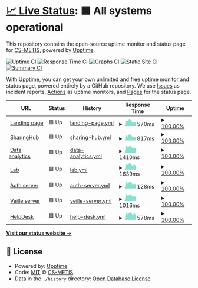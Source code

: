 # [📈 Live Status](https://status.p2.csgroup.space): <!--live status--> **🟩 All systems operational**

This repository contains the open-source uptime monitor and status page for [CS-METIS](https://status.p2.csgroup.space), powered by [Upptime](https://github.com/upptime/upptime).

[![Uptime CI](https://github.com/CS-METIS/p2-status-page/workflows/Uptime%20CI/badge.svg)](https://github.com/CS-METIS/p2-status-page/actions?query=workflow%3A%22Uptime+CI%22)
[![Response Time CI](https://github.com/CS-METIS/p2-status-page/workflows/Response%20Time%20CI/badge.svg)](https://github.com/CS-METIS/p2-status-page/actions?query=workflow%3A%22Response+Time+CI%22)
[![Graphs CI](https://github.com/CS-METIS/p2-status-page/workflows/Graphs%20CI/badge.svg)](https://github.com/CS-METIS/p2-status-page/actions?query=workflow%3A%22Graphs+CI%22)
[![Static Site CI](https://github.com/CS-METIS/p2-status-page/workflows/Static%20Site%20CI/badge.svg)](https://github.com/CS-METIS/p2-status-page/actions?query=workflow%3A%22Static+Site+CI%22)
[![Summary CI](https://github.com/CS-METIS/p2-status-page/workflows/Summary%20CI/badge.svg)](https://github.com/CS-METIS/p2-status-page/actions?query=workflow%3A%22Summary+CI%22)

With [Upptime](https://upptime.js.org), you can get your own unlimited and free uptime monitor and status page, powered entirely by a GitHub repository. We use [Issues](https://github.com/CS-METIS/p2-status-page/issues) as incident reports, [Actions](https://github.com/CS-METIS/p2-status-page/actions) as uptime monitors, and [Pages](https://status.p2.csgroup.space) for the status page.

<!--start: status pages-->
<!-- This summary is generated by Upptime (https://github.com/upptime/upptime) -->
<!-- Do not edit this manually, your changes will be overwritten -->
<!-- prettier-ignore -->
| URL | Status | History | Response Time | Uptime |
| --- | ------ | ------- | ------------- | ------ |
| <img alt="" src="https://icons.duckduckgo.com/ip3/p2.csgroup.space.ico" height="13"> [Landing page](https://p2.csgroup.space) | 🟩 Up | [landing-page.yml](https://github.com/CS-METIS/p2-status-page/commits/HEAD/history/landing-page.yml) | <details><summary><img alt="Response time graph" src="./graphs/landing-page/response-time-week.png" height="20"> 570ms</summary><br><a href="https://status.p2.csgroup.space/history/landing-page"><img alt="Response time 572" src="https://img.shields.io/endpoint?url=https%3A%2F%2Fraw.githubusercontent.com%2FCS-METIS%2Fp2-status-page%2FHEAD%2Fapi%2Flanding-page%2Fresponse-time.json"></a><br><a href="https://status.p2.csgroup.space/history/landing-page"><img alt="24-hour response time 391" src="https://img.shields.io/endpoint?url=https%3A%2F%2Fraw.githubusercontent.com%2FCS-METIS%2Fp2-status-page%2FHEAD%2Fapi%2Flanding-page%2Fresponse-time-day.json"></a><br><a href="https://status.p2.csgroup.space/history/landing-page"><img alt="7-day response time 570" src="https://img.shields.io/endpoint?url=https%3A%2F%2Fraw.githubusercontent.com%2FCS-METIS%2Fp2-status-page%2FHEAD%2Fapi%2Flanding-page%2Fresponse-time-week.json"></a><br><a href="https://status.p2.csgroup.space/history/landing-page"><img alt="30-day response time 575" src="https://img.shields.io/endpoint?url=https%3A%2F%2Fraw.githubusercontent.com%2FCS-METIS%2Fp2-status-page%2FHEAD%2Fapi%2Flanding-page%2Fresponse-time-month.json"></a><br><a href="https://status.p2.csgroup.space/history/landing-page"><img alt="1-year response time 572" src="https://img.shields.io/endpoint?url=https%3A%2F%2Fraw.githubusercontent.com%2FCS-METIS%2Fp2-status-page%2FHEAD%2Fapi%2Flanding-page%2Fresponse-time-year.json"></a></details> | <details><summary><a href="https://status.p2.csgroup.space/history/landing-page">100.00%</a></summary><a href="https://status.p2.csgroup.space/history/landing-page"><img alt="All-time uptime 99.98%" src="https://img.shields.io/endpoint?url=https%3A%2F%2Fraw.githubusercontent.com%2FCS-METIS%2Fp2-status-page%2FHEAD%2Fapi%2Flanding-page%2Fuptime.json"></a><br><a href="https://status.p2.csgroup.space/history/landing-page"><img alt="24-hour uptime 100.00%" src="https://img.shields.io/endpoint?url=https%3A%2F%2Fraw.githubusercontent.com%2FCS-METIS%2Fp2-status-page%2FHEAD%2Fapi%2Flanding-page%2Fuptime-day.json"></a><br><a href="https://status.p2.csgroup.space/history/landing-page"><img alt="7-day uptime 100.00%" src="https://img.shields.io/endpoint?url=https%3A%2F%2Fraw.githubusercontent.com%2FCS-METIS%2Fp2-status-page%2FHEAD%2Fapi%2Flanding-page%2Fuptime-week.json"></a><br><a href="https://status.p2.csgroup.space/history/landing-page"><img alt="30-day uptime 100.00%" src="https://img.shields.io/endpoint?url=https%3A%2F%2Fraw.githubusercontent.com%2FCS-METIS%2Fp2-status-page%2FHEAD%2Fapi%2Flanding-page%2Fuptime-month.json"></a><br><a href="https://status.p2.csgroup.space/history/landing-page"><img alt="1-year uptime 99.99%" src="https://img.shields.io/endpoint?url=https%3A%2F%2Fraw.githubusercontent.com%2FCS-METIS%2Fp2-status-page%2FHEAD%2Fapi%2Flanding-page%2Fuptime-year.json"></a></details>
| <img alt="" src="https://icons.duckduckgo.com/ip3/sharinghub.p2.csgroup.space.ico" height="13"> [SharingHub](https://sharinghub.p2.csgroup.space/openapi.json) | 🟩 Up | [sharing-hub.yml](https://github.com/CS-METIS/p2-status-page/commits/HEAD/history/sharing-hub.yml) | <details><summary><img alt="Response time graph" src="./graphs/sharing-hub/response-time-week.png" height="20"> 817ms</summary><br><a href="https://status.p2.csgroup.space/history/sharing-hub"><img alt="Response time 707" src="https://img.shields.io/endpoint?url=https%3A%2F%2Fraw.githubusercontent.com%2FCS-METIS%2Fp2-status-page%2FHEAD%2Fapi%2Fsharing-hub%2Fresponse-time.json"></a><br><a href="https://status.p2.csgroup.space/history/sharing-hub"><img alt="24-hour response time 562" src="https://img.shields.io/endpoint?url=https%3A%2F%2Fraw.githubusercontent.com%2FCS-METIS%2Fp2-status-page%2FHEAD%2Fapi%2Fsharing-hub%2Fresponse-time-day.json"></a><br><a href="https://status.p2.csgroup.space/history/sharing-hub"><img alt="7-day response time 817" src="https://img.shields.io/endpoint?url=https%3A%2F%2Fraw.githubusercontent.com%2FCS-METIS%2Fp2-status-page%2FHEAD%2Fapi%2Fsharing-hub%2Fresponse-time-week.json"></a><br><a href="https://status.p2.csgroup.space/history/sharing-hub"><img alt="30-day response time 758" src="https://img.shields.io/endpoint?url=https%3A%2F%2Fraw.githubusercontent.com%2FCS-METIS%2Fp2-status-page%2FHEAD%2Fapi%2Fsharing-hub%2Fresponse-time-month.json"></a><br><a href="https://status.p2.csgroup.space/history/sharing-hub"><img alt="1-year response time 707" src="https://img.shields.io/endpoint?url=https%3A%2F%2Fraw.githubusercontent.com%2FCS-METIS%2Fp2-status-page%2FHEAD%2Fapi%2Fsharing-hub%2Fresponse-time-year.json"></a></details> | <details><summary><a href="https://status.p2.csgroup.space/history/sharing-hub">100.00%</a></summary><a href="https://status.p2.csgroup.space/history/sharing-hub"><img alt="All-time uptime 99.97%" src="https://img.shields.io/endpoint?url=https%3A%2F%2Fraw.githubusercontent.com%2FCS-METIS%2Fp2-status-page%2FHEAD%2Fapi%2Fsharing-hub%2Fuptime.json"></a><br><a href="https://status.p2.csgroup.space/history/sharing-hub"><img alt="24-hour uptime 100.00%" src="https://img.shields.io/endpoint?url=https%3A%2F%2Fraw.githubusercontent.com%2FCS-METIS%2Fp2-status-page%2FHEAD%2Fapi%2Fsharing-hub%2Fuptime-day.json"></a><br><a href="https://status.p2.csgroup.space/history/sharing-hub"><img alt="7-day uptime 100.00%" src="https://img.shields.io/endpoint?url=https%3A%2F%2Fraw.githubusercontent.com%2FCS-METIS%2Fp2-status-page%2FHEAD%2Fapi%2Fsharing-hub%2Fuptime-week.json"></a><br><a href="https://status.p2.csgroup.space/history/sharing-hub"><img alt="30-day uptime 100.00%" src="https://img.shields.io/endpoint?url=https%3A%2F%2Fraw.githubusercontent.com%2FCS-METIS%2Fp2-status-page%2FHEAD%2Fapi%2Fsharing-hub%2Fuptime-month.json"></a><br><a href="https://status.p2.csgroup.space/history/sharing-hub"><img alt="1-year uptime 99.97%" src="https://img.shields.io/endpoint?url=https%3A%2F%2Fraw.githubusercontent.com%2FCS-METIS%2Fp2-status-page%2FHEAD%2Fapi%2Fsharing-hub%2Fuptime-year.json"></a></details>
| <img alt="" src="https://icons.duckduckgo.com/ip3/superset.p2.csgroup.space.ico" height="13"> [Data analytics](https://superset.p2.csgroup.space) | 🟩 Up | [data-analytics.yml](https://github.com/CS-METIS/p2-status-page/commits/HEAD/history/data-analytics.yml) | <details><summary><img alt="Response time graph" src="./graphs/data-analytics/response-time-week.png" height="20"> 1410ms</summary><br><a href="https://status.p2.csgroup.space/history/data-analytics"><img alt="Response time 1499" src="https://img.shields.io/endpoint?url=https%3A%2F%2Fraw.githubusercontent.com%2FCS-METIS%2Fp2-status-page%2FHEAD%2Fapi%2Fdata-analytics%2Fresponse-time.json"></a><br><a href="https://status.p2.csgroup.space/history/data-analytics"><img alt="24-hour response time 1135" src="https://img.shields.io/endpoint?url=https%3A%2F%2Fraw.githubusercontent.com%2FCS-METIS%2Fp2-status-page%2FHEAD%2Fapi%2Fdata-analytics%2Fresponse-time-day.json"></a><br><a href="https://status.p2.csgroup.space/history/data-analytics"><img alt="7-day response time 1410" src="https://img.shields.io/endpoint?url=https%3A%2F%2Fraw.githubusercontent.com%2FCS-METIS%2Fp2-status-page%2FHEAD%2Fapi%2Fdata-analytics%2Fresponse-time-week.json"></a><br><a href="https://status.p2.csgroup.space/history/data-analytics"><img alt="30-day response time 1417" src="https://img.shields.io/endpoint?url=https%3A%2F%2Fraw.githubusercontent.com%2FCS-METIS%2Fp2-status-page%2FHEAD%2Fapi%2Fdata-analytics%2Fresponse-time-month.json"></a><br><a href="https://status.p2.csgroup.space/history/data-analytics"><img alt="1-year response time 1455" src="https://img.shields.io/endpoint?url=https%3A%2F%2Fraw.githubusercontent.com%2FCS-METIS%2Fp2-status-page%2FHEAD%2Fapi%2Fdata-analytics%2Fresponse-time-year.json"></a></details> | <details><summary><a href="https://status.p2.csgroup.space/history/data-analytics">100.00%</a></summary><a href="https://status.p2.csgroup.space/history/data-analytics"><img alt="All-time uptime 99.98%" src="https://img.shields.io/endpoint?url=https%3A%2F%2Fraw.githubusercontent.com%2FCS-METIS%2Fp2-status-page%2FHEAD%2Fapi%2Fdata-analytics%2Fuptime.json"></a><br><a href="https://status.p2.csgroup.space/history/data-analytics"><img alt="24-hour uptime 100.00%" src="https://img.shields.io/endpoint?url=https%3A%2F%2Fraw.githubusercontent.com%2FCS-METIS%2Fp2-status-page%2FHEAD%2Fapi%2Fdata-analytics%2Fuptime-day.json"></a><br><a href="https://status.p2.csgroup.space/history/data-analytics"><img alt="7-day uptime 100.00%" src="https://img.shields.io/endpoint?url=https%3A%2F%2Fraw.githubusercontent.com%2FCS-METIS%2Fp2-status-page%2FHEAD%2Fapi%2Fdata-analytics%2Fuptime-week.json"></a><br><a href="https://status.p2.csgroup.space/history/data-analytics"><img alt="30-day uptime 100.00%" src="https://img.shields.io/endpoint?url=https%3A%2F%2Fraw.githubusercontent.com%2FCS-METIS%2Fp2-status-page%2FHEAD%2Fapi%2Fdata-analytics%2Fuptime-month.json"></a><br><a href="https://status.p2.csgroup.space/history/data-analytics"><img alt="1-year uptime 99.97%" src="https://img.shields.io/endpoint?url=https%3A%2F%2Fraw.githubusercontent.com%2FCS-METIS%2Fp2-status-page%2FHEAD%2Fapi%2Fdata-analytics%2Fuptime-year.json"></a></details>
| <img alt="" src="https://icons.duckduckgo.com/ip3/nb.p2.csgroup.space.ico" height="13"> [Lab](https://nb.p2.csgroup.space/hub/) | 🟩 Up | [lab.yml](https://github.com/CS-METIS/p2-status-page/commits/HEAD/history/lab.yml) | <details><summary><img alt="Response time graph" src="./graphs/lab/response-time-week.png" height="20"> 1639ms</summary><br><a href="https://status.p2.csgroup.space/history/lab"><img alt="Response time 1522" src="https://img.shields.io/endpoint?url=https%3A%2F%2Fraw.githubusercontent.com%2FCS-METIS%2Fp2-status-page%2FHEAD%2Fapi%2Flab%2Fresponse-time.json"></a><br><a href="https://status.p2.csgroup.space/history/lab"><img alt="24-hour response time 1129" src="https://img.shields.io/endpoint?url=https%3A%2F%2Fraw.githubusercontent.com%2FCS-METIS%2Fp2-status-page%2FHEAD%2Fapi%2Flab%2Fresponse-time-day.json"></a><br><a href="https://status.p2.csgroup.space/history/lab"><img alt="7-day response time 1639" src="https://img.shields.io/endpoint?url=https%3A%2F%2Fraw.githubusercontent.com%2FCS-METIS%2Fp2-status-page%2FHEAD%2Fapi%2Flab%2Fresponse-time-week.json"></a><br><a href="https://status.p2.csgroup.space/history/lab"><img alt="30-day response time 1541" src="https://img.shields.io/endpoint?url=https%3A%2F%2Fraw.githubusercontent.com%2FCS-METIS%2Fp2-status-page%2FHEAD%2Fapi%2Flab%2Fresponse-time-month.json"></a><br><a href="https://status.p2.csgroup.space/history/lab"><img alt="1-year response time 1482" src="https://img.shields.io/endpoint?url=https%3A%2F%2Fraw.githubusercontent.com%2FCS-METIS%2Fp2-status-page%2FHEAD%2Fapi%2Flab%2Fresponse-time-year.json"></a></details> | <details><summary><a href="https://status.p2.csgroup.space/history/lab">100.00%</a></summary><a href="https://status.p2.csgroup.space/history/lab"><img alt="All-time uptime 99.93%" src="https://img.shields.io/endpoint?url=https%3A%2F%2Fraw.githubusercontent.com%2FCS-METIS%2Fp2-status-page%2FHEAD%2Fapi%2Flab%2Fuptime.json"></a><br><a href="https://status.p2.csgroup.space/history/lab"><img alt="24-hour uptime 100.00%" src="https://img.shields.io/endpoint?url=https%3A%2F%2Fraw.githubusercontent.com%2FCS-METIS%2Fp2-status-page%2FHEAD%2Fapi%2Flab%2Fuptime-day.json"></a><br><a href="https://status.p2.csgroup.space/history/lab"><img alt="7-day uptime 100.00%" src="https://img.shields.io/endpoint?url=https%3A%2F%2Fraw.githubusercontent.com%2FCS-METIS%2Fp2-status-page%2FHEAD%2Fapi%2Flab%2Fuptime-week.json"></a><br><a href="https://status.p2.csgroup.space/history/lab"><img alt="30-day uptime 100.00%" src="https://img.shields.io/endpoint?url=https%3A%2F%2Fraw.githubusercontent.com%2FCS-METIS%2Fp2-status-page%2FHEAD%2Fapi%2Flab%2Fuptime-month.json"></a><br><a href="https://status.p2.csgroup.space/history/lab"><img alt="1-year uptime 99.92%" src="https://img.shields.io/endpoint?url=https%3A%2F%2Fraw.githubusercontent.com%2FCS-METIS%2Fp2-status-page%2FHEAD%2Fapi%2Flab%2Fuptime-year.json"></a></details>
| <img alt="" src="https://icons.duckduckgo.com/ip3/auth.p2.csgroup.space.ico" height="13"> [Auth server](https://auth.p2.csgroup.space/) | 🟩 Up | [auth-server.yml](https://github.com/CS-METIS/p2-status-page/commits/HEAD/history/auth-server.yml) | <details><summary><img alt="Response time graph" src="./graphs/auth-server/response-time-week.png" height="20"> 128ms</summary><br><a href="https://status.p2.csgroup.space/history/auth-server"><img alt="Response time 125" src="https://img.shields.io/endpoint?url=https%3A%2F%2Fraw.githubusercontent.com%2FCS-METIS%2Fp2-status-page%2FHEAD%2Fapi%2Fauth-server%2Fresponse-time.json"></a><br><a href="https://status.p2.csgroup.space/history/auth-server"><img alt="24-hour response time 93" src="https://img.shields.io/endpoint?url=https%3A%2F%2Fraw.githubusercontent.com%2FCS-METIS%2Fp2-status-page%2FHEAD%2Fapi%2Fauth-server%2Fresponse-time-day.json"></a><br><a href="https://status.p2.csgroup.space/history/auth-server"><img alt="7-day response time 128" src="https://img.shields.io/endpoint?url=https%3A%2F%2Fraw.githubusercontent.com%2FCS-METIS%2Fp2-status-page%2FHEAD%2Fapi%2Fauth-server%2Fresponse-time-week.json"></a><br><a href="https://status.p2.csgroup.space/history/auth-server"><img alt="30-day response time 124" src="https://img.shields.io/endpoint?url=https%3A%2F%2Fraw.githubusercontent.com%2FCS-METIS%2Fp2-status-page%2FHEAD%2Fapi%2Fauth-server%2Fresponse-time-month.json"></a><br><a href="https://status.p2.csgroup.space/history/auth-server"><img alt="1-year response time 122" src="https://img.shields.io/endpoint?url=https%3A%2F%2Fraw.githubusercontent.com%2FCS-METIS%2Fp2-status-page%2FHEAD%2Fapi%2Fauth-server%2Fresponse-time-year.json"></a></details> | <details><summary><a href="https://status.p2.csgroup.space/history/auth-server">100.00%</a></summary><a href="https://status.p2.csgroup.space/history/auth-server"><img alt="All-time uptime 99.94%" src="https://img.shields.io/endpoint?url=https%3A%2F%2Fraw.githubusercontent.com%2FCS-METIS%2Fp2-status-page%2FHEAD%2Fapi%2Fauth-server%2Fuptime.json"></a><br><a href="https://status.p2.csgroup.space/history/auth-server"><img alt="24-hour uptime 100.00%" src="https://img.shields.io/endpoint?url=https%3A%2F%2Fraw.githubusercontent.com%2FCS-METIS%2Fp2-status-page%2FHEAD%2Fapi%2Fauth-server%2Fuptime-day.json"></a><br><a href="https://status.p2.csgroup.space/history/auth-server"><img alt="7-day uptime 100.00%" src="https://img.shields.io/endpoint?url=https%3A%2F%2Fraw.githubusercontent.com%2FCS-METIS%2Fp2-status-page%2FHEAD%2Fapi%2Fauth-server%2Fuptime-week.json"></a><br><a href="https://status.p2.csgroup.space/history/auth-server"><img alt="30-day uptime 100.00%" src="https://img.shields.io/endpoint?url=https%3A%2F%2Fraw.githubusercontent.com%2FCS-METIS%2Fp2-status-page%2FHEAD%2Fapi%2Fauth-server%2Fuptime-month.json"></a><br><a href="https://status.p2.csgroup.space/history/auth-server"><img alt="1-year uptime 99.93%" src="https://img.shields.io/endpoint?url=https%3A%2F%2Fraw.githubusercontent.com%2FCS-METIS%2Fp2-status-page%2FHEAD%2Fapi%2Fauth-server%2Fuptime-year.json"></a></details>
| <img alt="" src="https://icons.duckduckgo.com/ip3/veille.p2.csgroup.space.ico" height="13"> [Veille server](https://veille.p2.csgroup.space/) | 🟩 Up | [veille-server.yml](https://github.com/CS-METIS/p2-status-page/commits/HEAD/history/veille-server.yml) | <details><summary><img alt="Response time graph" src="./graphs/veille-server/response-time-week.png" height="20"> 1016ms</summary><br><a href="https://status.p2.csgroup.space/history/veille-server"><img alt="Response time 1258" src="https://img.shields.io/endpoint?url=https%3A%2F%2Fraw.githubusercontent.com%2FCS-METIS%2Fp2-status-page%2FHEAD%2Fapi%2Fveille-server%2Fresponse-time.json"></a><br><a href="https://status.p2.csgroup.space/history/veille-server"><img alt="24-hour response time 737" src="https://img.shields.io/endpoint?url=https%3A%2F%2Fraw.githubusercontent.com%2FCS-METIS%2Fp2-status-page%2FHEAD%2Fapi%2Fveille-server%2Fresponse-time-day.json"></a><br><a href="https://status.p2.csgroup.space/history/veille-server"><img alt="7-day response time 1016" src="https://img.shields.io/endpoint?url=https%3A%2F%2Fraw.githubusercontent.com%2FCS-METIS%2Fp2-status-page%2FHEAD%2Fapi%2Fveille-server%2Fresponse-time-week.json"></a><br><a href="https://status.p2.csgroup.space/history/veille-server"><img alt="30-day response time 1561" src="https://img.shields.io/endpoint?url=https%3A%2F%2Fraw.githubusercontent.com%2FCS-METIS%2Fp2-status-page%2FHEAD%2Fapi%2Fveille-server%2Fresponse-time-month.json"></a><br><a href="https://status.p2.csgroup.space/history/veille-server"><img alt="1-year response time 1271" src="https://img.shields.io/endpoint?url=https%3A%2F%2Fraw.githubusercontent.com%2FCS-METIS%2Fp2-status-page%2FHEAD%2Fapi%2Fveille-server%2Fresponse-time-year.json"></a></details> | <details><summary><a href="https://status.p2.csgroup.space/history/veille-server">100.00%</a></summary><a href="https://status.p2.csgroup.space/history/veille-server"><img alt="All-time uptime 99.81%" src="https://img.shields.io/endpoint?url=https%3A%2F%2Fraw.githubusercontent.com%2FCS-METIS%2Fp2-status-page%2FHEAD%2Fapi%2Fveille-server%2Fuptime.json"></a><br><a href="https://status.p2.csgroup.space/history/veille-server"><img alt="24-hour uptime 100.00%" src="https://img.shields.io/endpoint?url=https%3A%2F%2Fraw.githubusercontent.com%2FCS-METIS%2Fp2-status-page%2FHEAD%2Fapi%2Fveille-server%2Fuptime-day.json"></a><br><a href="https://status.p2.csgroup.space/history/veille-server"><img alt="7-day uptime 100.00%" src="https://img.shields.io/endpoint?url=https%3A%2F%2Fraw.githubusercontent.com%2FCS-METIS%2Fp2-status-page%2FHEAD%2Fapi%2Fveille-server%2Fuptime-week.json"></a><br><a href="https://status.p2.csgroup.space/history/veille-server"><img alt="30-day uptime 99.76%" src="https://img.shields.io/endpoint?url=https%3A%2F%2Fraw.githubusercontent.com%2FCS-METIS%2Fp2-status-page%2FHEAD%2Fapi%2Fveille-server%2Fuptime-month.json"></a><br><a href="https://status.p2.csgroup.space/history/veille-server"><img alt="1-year uptime 99.88%" src="https://img.shields.io/endpoint?url=https%3A%2F%2Fraw.githubusercontent.com%2FCS-METIS%2Fp2-status-page%2FHEAD%2Fapi%2Fveille-server%2Fuptime-year.json"></a></details>
| <img alt="" src="https://icons.duckduckgo.com/ip3/help.p2.csgroup.space.ico" height="13"> [HelpDesk](https://help.p2.csgroup.space/) | 🟩 Up | [help-desk.yml](https://github.com/CS-METIS/p2-status-page/commits/HEAD/history/help-desk.yml) | <details><summary><img alt="Response time graph" src="./graphs/help-desk/response-time-week.png" height="20"> 578ms</summary><br><a href="https://status.p2.csgroup.space/history/help-desk"><img alt="Response time 573" src="https://img.shields.io/endpoint?url=https%3A%2F%2Fraw.githubusercontent.com%2FCS-METIS%2Fp2-status-page%2FHEAD%2Fapi%2Fhelp-desk%2Fresponse-time.json"></a><br><a href="https://status.p2.csgroup.space/history/help-desk"><img alt="24-hour response time 418" src="https://img.shields.io/endpoint?url=https%3A%2F%2Fraw.githubusercontent.com%2FCS-METIS%2Fp2-status-page%2FHEAD%2Fapi%2Fhelp-desk%2Fresponse-time-day.json"></a><br><a href="https://status.p2.csgroup.space/history/help-desk"><img alt="7-day response time 578" src="https://img.shields.io/endpoint?url=https%3A%2F%2Fraw.githubusercontent.com%2FCS-METIS%2Fp2-status-page%2FHEAD%2Fapi%2Fhelp-desk%2Fresponse-time-week.json"></a><br><a href="https://status.p2.csgroup.space/history/help-desk"><img alt="30-day response time 571" src="https://img.shields.io/endpoint?url=https%3A%2F%2Fraw.githubusercontent.com%2FCS-METIS%2Fp2-status-page%2FHEAD%2Fapi%2Fhelp-desk%2Fresponse-time-month.json"></a><br><a href="https://status.p2.csgroup.space/history/help-desk"><img alt="1-year response time 571" src="https://img.shields.io/endpoint?url=https%3A%2F%2Fraw.githubusercontent.com%2FCS-METIS%2Fp2-status-page%2FHEAD%2Fapi%2Fhelp-desk%2Fresponse-time-year.json"></a></details> | <details><summary><a href="https://status.p2.csgroup.space/history/help-desk">100.00%</a></summary><a href="https://status.p2.csgroup.space/history/help-desk"><img alt="All-time uptime 99.95%" src="https://img.shields.io/endpoint?url=https%3A%2F%2Fraw.githubusercontent.com%2FCS-METIS%2Fp2-status-page%2FHEAD%2Fapi%2Fhelp-desk%2Fuptime.json"></a><br><a href="https://status.p2.csgroup.space/history/help-desk"><img alt="24-hour uptime 100.00%" src="https://img.shields.io/endpoint?url=https%3A%2F%2Fraw.githubusercontent.com%2FCS-METIS%2Fp2-status-page%2FHEAD%2Fapi%2Fhelp-desk%2Fuptime-day.json"></a><br><a href="https://status.p2.csgroup.space/history/help-desk"><img alt="7-day uptime 100.00%" src="https://img.shields.io/endpoint?url=https%3A%2F%2Fraw.githubusercontent.com%2FCS-METIS%2Fp2-status-page%2FHEAD%2Fapi%2Fhelp-desk%2Fuptime-week.json"></a><br><a href="https://status.p2.csgroup.space/history/help-desk"><img alt="30-day uptime 100.00%" src="https://img.shields.io/endpoint?url=https%3A%2F%2Fraw.githubusercontent.com%2FCS-METIS%2Fp2-status-page%2FHEAD%2Fapi%2Fhelp-desk%2Fuptime-month.json"></a><br><a href="https://status.p2.csgroup.space/history/help-desk"><img alt="1-year uptime 99.94%" src="https://img.shields.io/endpoint?url=https%3A%2F%2Fraw.githubusercontent.com%2FCS-METIS%2Fp2-status-page%2FHEAD%2Fapi%2Fhelp-desk%2Fuptime-year.json"></a></details>

<!--end: status pages-->

[**Visit our status website →**](https://status.p2.csgroup.space)

## 📄 License

- Powered by: [Upptime](https://github.com/upptime/upptime)
- Code: [MIT](./LICENSE) © [CS-METIS](https://status.p2.csgroup.space)
- Data in the `./history` directory: [Open Database License](https://opendatacommons.org/licenses/odbl/1-0/)
